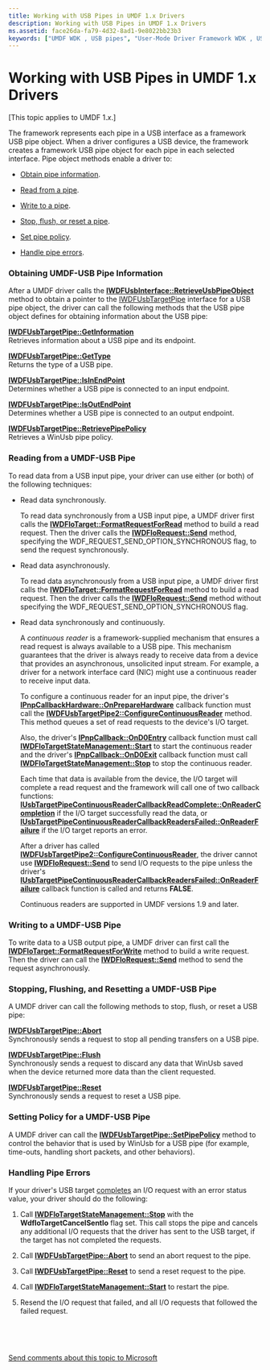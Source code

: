 ```yaml
---
title: Working with USB Pipes in UMDF 1.x Drivers
description: Working with USB Pipes in UMDF 1.x Drivers
ms.assetid: face26da-fa79-4d32-8ad1-9e8022bb23b3
keywords: ["UMDF WDK , USB pipes", "User-Mode Driver Framework WDK , USB pipes", "user-mode drivers WDK UMDF , USB pipes", "USB pipes WDK UMDF"]
---
```


# Working with USB Pipes in UMDF 1.x Drivers


\[This topic applies to UMDF 1.*x*.\]

The framework represents each pipe in a USB interface as a framework USB pipe object. When a driver configures a USB device, the framework creates a framework USB pipe object for each pipe in each selected interface. Pipe object methods enable a driver to:

-   [Obtain pipe information](#obtaining-umdf-usb-pipe-information).

-   [Read from a pipe](#reading-from-a-umdf-usb-pipe).

-   [Write to a pipe](#writing-to-a-umdf-usb-pipe).

-   [Stop, flush, or reset a pipe](#stopping-flushing).

-   [Set pipe policy](#setting-pipe-policy).

-   [Handle pipe errors](#handling-pipe-errors).

### Obtaining UMDF-USB Pipe Information

After a UMDF driver calls the [**IWDFUsbInterface::RetrieveUsbPipeObject**](https://msdn.microsoft.com/library/windows/hardware/ff560339) method to obtain a pointer to the [IWDFUsbTargetPipe](https://msdn.microsoft.com/library/windows/hardware/ff560391) interface for a USB pipe object, the driver can call the following methods that the USB pipe object defines for obtaining information about the USB pipe:

<a href="" id="iwdfusbtargetpipe--getinformation"></a>[**IWDFUsbTargetPipe::GetInformation**](https://msdn.microsoft.com/library/windows/hardware/ff560403)  
Retrieves information about a USB pipe and its endpoint.

<a href="" id="iwdfusbtargetpipe--gettype"></a>[**IWDFUsbTargetPipe::GetType**](https://msdn.microsoft.com/library/windows/hardware/ff560406)  
Returns the type of a USB pipe.

<a href="" id="iwdfusbtargetpipe--isinendpoint"></a>[**IWDFUsbTargetPipe::IsInEndPoint**](https://msdn.microsoft.com/library/windows/hardware/ff560410)  
Determines whether a USB pipe is connected to an input endpoint.

<a href="" id="iwdfusbtargetpipe--isoutendpoint"></a>[**IWDFUsbTargetPipe::IsOutEndPoint**](https://msdn.microsoft.com/library/windows/hardware/ff560414)  
Determines whether a USB pipe is connected to an output endpoint.

<a href="" id="iwdfusbtargetpipe--retrievepipepolicy"></a>[**IWDFUsbTargetPipe::RetrievePipePolicy**](https://msdn.microsoft.com/library/windows/hardware/ff560418)  
Retrieves a WinUsb pipe policy.

### Reading from a UMDF-USB Pipe

To read data from a USB input pipe, your driver can use either (or both) of the following techniques:

-   Read data synchronously.

    To read data synchronously from a USB input pipe, a UMDF driver first calls the [**IWDFIoTarget::FormatRequestForRead**](https://msdn.microsoft.com/library/windows/hardware/ff559233) method to build a read request. Then the driver calls the [**IWDFIoRequest::Send**](https://msdn.microsoft.com/library/windows/hardware/ff559149) method, specifying the WDF\_REQUEST\_SEND\_OPTION\_SYNCHRONOUS flag, to send the request synchronously.

-   Read data asynchronously.

    To read data asynchronously from a USB input pipe, a UMDF driver first calls the [**IWDFIoTarget::FormatRequestForRead**](https://msdn.microsoft.com/library/windows/hardware/ff559233) method to build a read request. Then the driver calls the [**IWDFIoRequest::Send**](https://msdn.microsoft.com/library/windows/hardware/ff559149) method without specifying the WDF\_REQUEST\_SEND\_OPTION\_SYNCHRONOUS flag.

-   Read data synchronously and continuously.

    A *continuous reader* is a framework-supplied mechanism that ensures a read request is always available to a USB pipe. This mechanism guarantees that the driver is always ready to receive data from a device that provides an asynchronous, unsolicited input stream. For example, a driver for a network interface card (NIC) might use a continuous reader to receive input data.

    To configure a continuous reader for an input pipe, the driver's [**IPnpCallbackHardware::OnPrepareHardware**](https://msdn.microsoft.com/library/windows/hardware/ff556766) callback function must call the [**IWDFUsbTargetPipe2::ConfigureContinuousReader**](https://msdn.microsoft.com/library/windows/hardware/ff560395) method. This method queues a set of read requests to the device's I/O target.

    Also, the driver's [**IPnpCallback::OnD0Entry**](https://msdn.microsoft.com/library/windows/hardware/ff556799) callback function must call [**IWDFIoTargetStateManagement::Start**](https://msdn.microsoft.com/library/windows/hardware/ff559213) to start the continuous reader and the driver's [**IPnpCallback::OnD0Exit**](https://msdn.microsoft.com/library/windows/hardware/ff556803) callback function must call [**IWDFIoTargetStateManagement::Stop**](https://msdn.microsoft.com/library/windows/hardware/ff559217) to stop the continuous reader.

    Each time that data is available from the device, the I/O target will complete a read request and the framework will call one of two callback functions: [**IUsbTargetPipeContinuousReaderCallbackReadComplete::OnReaderCompletion**](https://msdn.microsoft.com/library/windows/hardware/ff556910) if the I/O target successfully read the data, or [**IUsbTargetPipeContinuousReaderCallbackReadersFailed::OnReaderFailure**](https://msdn.microsoft.com/library/windows/hardware/ff556915) if the I/O target reports an error.

    After a driver has called [**IWDFUsbTargetPipe2::ConfigureContinuousReader**](https://msdn.microsoft.com/library/windows/hardware/ff560395), the driver cannot use [**IWDFIoRequest::Send**](https://msdn.microsoft.com/library/windows/hardware/ff559149) to send I/O requests to the pipe unless the driver's [**IUsbTargetPipeContinuousReaderCallbackReadersFailed::OnReaderFailure**](https://msdn.microsoft.com/library/windows/hardware/ff556915) callback function is called and returns **FALSE**.

    Continuous readers are supported in UMDF versions 1.9 and later.

### Writing to a UMDF-USB Pipe

To write data to a USB output pipe, a UMDF driver can first call the [**IWDFIoTarget::FormatRequestForWrite**](https://msdn.microsoft.com/library/windows/hardware/ff559236) method to build a write request. Then the driver can call the [**IWDFIoRequest::Send**](https://msdn.microsoft.com/library/windows/hardware/ff559149) method to send the request asynchronously.

### <a href="" id="stopping-flushing"></a>Stopping, Flushing, and Resetting a UMDF-USB Pipe

A UMDF driver can call the following methods to stop, flush, or reset a USB pipe:

<a href="" id="iwdfusbtargetpipe--abort"></a>[**IWDFUsbTargetPipe::Abort**](https://msdn.microsoft.com/library/windows/hardware/ff560397)  
Synchronously sends a request to stop all pending transfers on a USB pipe.

<a href="" id="iwdfusbtargetpipe--flush"></a>[**IWDFUsbTargetPipe::Flush**](https://msdn.microsoft.com/library/windows/hardware/ff560400)  
Synchronously sends a request to discard any data that WinUsb saved when the device returned more data than the client requested.

<a href="" id="iwdfusbtargetpipe--reset"></a>[**IWDFUsbTargetPipe::Reset**](https://msdn.microsoft.com/library/windows/hardware/ff560416)  
Synchronously sends a request to reset a USB pipe.

### <a href="" id="setting-pipe-policy"></a>Setting Policy for a UMDF-USB Pipe

A UMDF driver can call the [**IWDFUsbTargetPipe::SetPipePolicy**](https://msdn.microsoft.com/library/windows/hardware/ff560421) method to control the behavior that is used by WinUsb for a USB pipe (for example, time-outs, handling short packets, and other behaviors).

### Handling Pipe Errors

If your driver's USB target [completes](completing-i-o-requests.md) an I/O request with an error status value, your driver should do the following:

1.  Call [**IWDFIoTargetStateManagement::Stop**](https://msdn.microsoft.com/library/windows/hardware/ff559217) with the **WdfIoTargetCancelSentIo** flag set. This call stops the pipe and cancels any additional I/O requests that the driver has sent to the USB target, if the target has not completed the requests.

2.  Call [**IWDFUsbTargetPipe::Abort**](https://msdn.microsoft.com/library/windows/hardware/ff560397) to send an abort request to the pipe.

3.  Call [**IWDFUsbTargetPipe::Reset**](https://msdn.microsoft.com/library/windows/hardware/ff560416) to send a reset request to the pipe.

4.  Call [**IWDFIoTargetStateManagement::Start**](https://msdn.microsoft.com/library/windows/hardware/ff559213) to restart the pipe.

5.  Resend the I/O request that failed, and all I/O requests that followed the failed request.

 

 

[Send comments about this topic to Microsoft](mailto:wsddocfb@microsoft.com?subject=Documentation%20feedback%20%5Bwdf\wdf%5D:%20Working%20with%20USB%20Pipes%20in%20UMDF%201.x%20Drivers%20%20RELEASE:%20%283/25/2016%29&body=%0A%0APRIVACY%20STATEMENT%0A%0AWe%20use%20your%20feedback%20to%20improve%20the%20documentation.%20We%20don't%20use%20your%20email%20address%20for%20any%20other%20purpose,%20and%20we'll%20remove%20your%20email%20address%20from%20our%20system%20after%20the%20issue%20that%20you're%20reporting%20is%20fixed.%20While%20we're%20working%20to%20fix%20this%20issue,%20we%20might%20send%20you%20an%20email%20message%20to%20ask%20for%20more%20info.%20Later,%20we%20might%20also%20send%20you%20an%20email%20message%20to%20let%20you%20know%20that%20we've%20addressed%20your%20feedback.%0A%0AFor%20more%20info%20about%20Microsoft's%20privacy%20policy,%20see%20http://privacy.microsoft.com/default.aspx. "Send comments about this topic to Microsoft")





